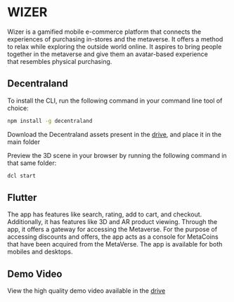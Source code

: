 
# WIZER
Wizer is a gamified mobile e-commerce platform that connects the experiences of purchasing in-stores and the metaverse. It offers a method to relax while exploring the outside world online.
It aspires to bring people together in the metaverse and give them an avatar-based experience that resembles physical purchasing.

## Decentraland

To install the CLI, run the following command in your command line tool of choice:

```bash
npm install -g decentraland
```
Download the Decentraland assets present in the [drive](https://drive.google.com/drive/folders/1wFTF9H5TuwX1Eu4M3g67riXbi66f8Ka4), and place it in the main folder 

Preview the 3D scene in your browser by running the following command in that same folder:

```bash
dcl start
```

## Flutter
The app has features like search, rating, add to cart, and checkout. Additionally, it has features like 3D and AR product viewing. Through the app, it offers a gateway for accessing the Metaverse. For the purpose of accessing discounts and offers, the app acts as a console for MetaCoins that have been acquired from the MetaVerse. The app is available for both mobiles and desktops.


## Demo Video
View the high quality demo video available in the [drive](https://drive.google.com/drive/folders/1tdmPJkQz-h0xqfZshSgLcOcQjrzE2UJG?usp=sharing)
